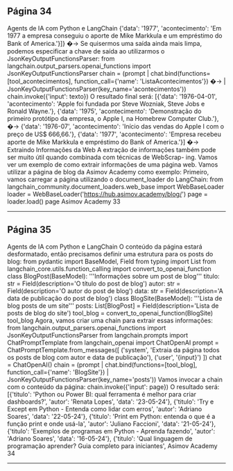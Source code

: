 ## Página 34

Agents de IA com Python e LangChain
{'data': '1977',
'acontecimento': 'Em 1977 a empresa conseguiu o aporte de Mike Markkula e um empréstimo do
Bank of America.'}]}
�→
Se quisermos uma saída ainda mais limpa, podemos especificar a chave de saída ao utilizarmos o
JsonKeyOutputFunctionsParser:
from langchain.output_parsers.openai_functions import JsonKeyOutputFunctionsParser
chain = (prompt
| chat.bind(functions=[tool_acontecimentos], function_call={'name':
'ListaAcontecimentos'})
�→
| JsonKeyOutputFunctionsParser(key_name='acontecimentos'))
chain.invoke({'input': texto})
O resultado final será:
[{'data': '1976-04-01',
'acontecimento': 'Apple foi fundada por Steve Wozniak, Steve Jobs e Ronald Wayne.'},
{'data': '1975',
'acontecimento': 'Demonstração do primeiro protótipo da empresa, o Apple I, na Homebrew
Computer Club.'},
�→
{'data': '1976-07',
'acontecimento': 'Início das vendas do Apple I com o preço de US$ 666,66.'},
{'data': '1977',
'acontecimento': 'Empresa recebeu aporte de Mike Markkula e empréstimo do Bank of
America.'}]
�→
Extraindo Informações da Web
A extração de informações também pode ser muito útil quando combinada com técnicas de WebScrap-
ing. Vamos ver um exemplo de como extrair informações de uma página web.
Vamos utilizar a página de blog da Asimov Academy como exemplo:
Primeiro, vamos carregar a página utilizando o document_loader do LangChain:
from langchain_community.document_loaders.web_base import WebBaseLoader
loader = WebBaseLoader('https://hub.asimov.academy/blog/')
page = loader.load()
page
Asimov Academy
33


---
## Página 35

Agents de IA com Python e LangChain
O conteúdo da página estará desformatado, então precisamos definir uma estrutura para os posts do
blog:
from pydantic import BaseModel, Field
from typing import List
from langchain_core.utils.function_calling import convert_to_openai_function
class BlogPost(BaseModel):
'''Informações sobre um post de blog'''
titulo: str = Field(description='O título do post de blog')
autor: str = Field(description='O autor do post de blog')
data: str = Field(description='A data de publicação do post de blog')
class BlogSite(BaseModel):
'''Lista de blog posts de um site'''
posts: List[BlogPost] = Field(description='Lista de posts de blog do site')
tool_blog = convert_to_openai_function(BlogSite)
tool_blog
Agora, vamos criar uma chain para extrair essas informações:
from langchain.output_parsers.openai_functions import JsonKeyOutputFunctionsParser
from langchain.prompts import ChatPromptTemplate
from langchain_openai import ChatOpenAI
prompt = ChatPromptTemplate.from_messages([
('system', 'Extraia da página todos os posts de blog com autor e data de publicação'),
('user', '{input}')
])
chat = ChatOpenAI()
chain = (prompt
| chat.bind(functions=[tool_blog], function_call={'name': 'BlogSite'})
| JsonKeyOutputFunctionsParser(key_name='posts'))
Vamos invocar a chain com o conteúdo da página:
chain.invoke({'input': page})
O resultado será:
[{'titulo': 'Python ou Power BI: qual ferramenta é melhor para criar dashboards?',
'autor': 'Renata Lopes',
'data': '23-05-24'},
{'titulo': 'Try e Except em Python - Entenda como lidar com erros',
'autor': 'Adriano Soares',
'data': '22-05-24'},
{'titulo': 'Print em Python: entenda o que é a função print e onde usá-la',
'autor': 'Juliano Faccioni',
'data': '21-05-24'},
{'titulo': 'Exemplos de programas em Python - Aprenda fazendo',
'autor': 'Adriano Soares',
'data': '16-05-24'},
{'titulo': 'Qual linguagem de programação aprender? Guia completo para iniciantes',
Asimov Academy
34


---